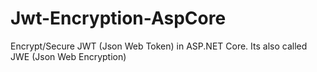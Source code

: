 # Jwt-Encryption-AspCore
Encrypt/Secure JWT (Json Web Token)  in ASP.NET Core. Its also called JWE (Json Web Encryption) 
